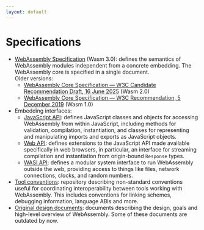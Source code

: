```yaml
---
layout: default
---
```


# Specifications

- [WebAssembly Specification](https://webassembly.github.io/spec/core/) (Wasm&nbsp;3.0): defines the
  semantics of WebAssembly modules independent from a concrete embedding. The
  WebAssembly core is specified in a single document.\
  Older versions:
    - [WebAssembly Core Specification — W3C Candidate Recommendation Draft, 16 June 2025](https://www.w3.org/TR/2025/CRD-wasm-core-2-20250616/) (Wasm&nbsp;2.0)
    - [WebAssembly Core Specification — W3C Recommendation, 5 December 2019](https://www.w3.org/TR/2019/REC-wasm-core-1-20191205/) (Wasm&nbsp;1.0)
- Embedding interfaces:
  - [JavaScript API](https://webassembly.github.io/spec/js-api/index.html):
    defines JavaScript classes and objects for accessing WebAssembly from within
    JavaScript, including methods for validation, compilation, instantiation,
    and classes for representing and manipulating imports and exports as
    JavaScript objects.
  - [Web API](https://webassembly.github.io/spec/web-api/index.html): defines
    extensions to the JavaScript API made available specifically in web
    browsers, in particular, an interface for streaming compilation and
    instantiation from origin-bound `Response` types.
  - [WASI API](https://github.com/WebAssembly/WASI/blob/main/Proposals.md):
    defines a modular system interface to run WebAssembly outside the web,
    providing access to things like files, network connections, clocks, and
    random numbers.
- [Tool conventions](https://github.com/WebAssembly/tool-conventions):
  repository describing non-standard conventions useful for coordinating
  interoperability between tools working with WebAssembly. This includes
  conventions for linking schemes, debugging information, language ABIs and
  more.
- [Original design documents](https://github.com/WebAssembly/design): documents
  describing the design, goals and high-level overview of WebAssembly. Some of
  these documents are outdated by now.
